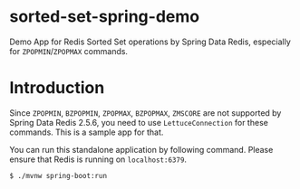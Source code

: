 sorted-set-spring-demo
======

Demo App for Redis Sorted Set operations by Spring Data Redis, especially for `ZPOPMIN`/`ZPOPMAX` commands.

# Introduction

Since `ZPOPMIN`, `BZPOPMIN`, `ZPOPMAX`, `BZPOPMAX`, `ZMSCORE` are not supported by Spring Data Redis 2.5.6, you need to use `LettuceConnection` for these commands. This is a sample app for that.

You can run this standalone application by following command. Please ensure that Redis is running on `localhost:6379`.
```bash
$ ./mvnw spring-boot:run
```
